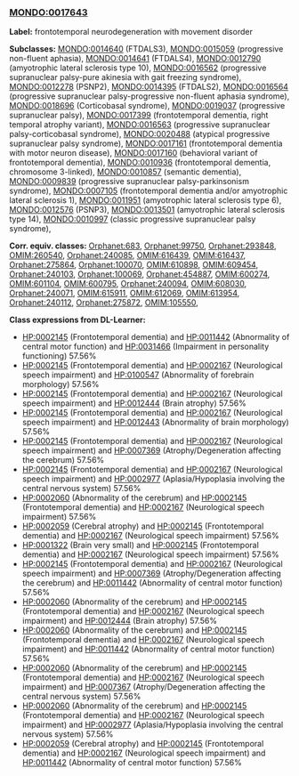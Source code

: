 
### [MONDO:0017643](http://purl.obolibrary.org/obo/MONDO_0017643)
**Label:** frontotemporal neurodegeneration with movement disorder

**Subclasses:** [MONDO:0014640](http://purl.obolibrary.org/obo/MONDO_0014640) (FTDALS3), [MONDO:0015059](http://purl.obolibrary.org/obo/MONDO_0015059) (progressive non-fluent aphasia), [MONDO:0014641](http://purl.obolibrary.org/obo/MONDO_0014641) (FTDALS4), [MONDO:0012790](http://purl.obolibrary.org/obo/MONDO_0012790) (amyotrophic lateral sclerosis type 10), [MONDO:0016562](http://purl.obolibrary.org/obo/MONDO_0016562) (progressive supranuclear palsy-pure akinesia with gait freezing syndrome), [MONDO:0012278](http://purl.obolibrary.org/obo/MONDO_0012278) (PSNP2), [MONDO:0014395](http://purl.obolibrary.org/obo/MONDO_0014395) (FTDALS2), [MONDO:0016564](http://purl.obolibrary.org/obo/MONDO_0016564) (progressive supranuclear palsy-progressive non-fluent aphasia syndrome), [MONDO:0018696](http://purl.obolibrary.org/obo/MONDO_0018696) (Corticobasal syndrome), [MONDO:0019037](http://purl.obolibrary.org/obo/MONDO_0019037) (progressive supranuclear palsy), [MONDO:0017399](http://purl.obolibrary.org/obo/MONDO_0017399) (frontotemporal dementia, right temporal atrophy variant), [MONDO:0016563](http://purl.obolibrary.org/obo/MONDO_0016563) (progressive supranuclear palsy-corticobasal syndrome), [MONDO:0020488](http://purl.obolibrary.org/obo/MONDO_0020488) (atypical progressive supranuclear palsy syndrome), [MONDO:0017161](http://purl.obolibrary.org/obo/MONDO_0017161) (frontotemporal dementia with motor neuron disease), [MONDO:0017160](http://purl.obolibrary.org/obo/MONDO_0017160) (behavioral variant of frontotemporal dementia), [MONDO:0010936](http://purl.obolibrary.org/obo/MONDO_0010936) (frontotemporal dementia, chromosome 3-linked), [MONDO:0010857](http://purl.obolibrary.org/obo/MONDO_0010857) (semantic dementia), [MONDO:0009839](http://purl.obolibrary.org/obo/MONDO_0009839) (progressive supranuclear palsy-parkinsonism syndrome), [MONDO:0007105](http://purl.obolibrary.org/obo/MONDO_0007105) (frontotemporal dementia and/or amyotrophic lateral sclerosis 1), [MONDO:0011951](http://purl.obolibrary.org/obo/MONDO_0011951) (amyotrophic lateral sclerosis type 6), [MONDO:0012576](http://purl.obolibrary.org/obo/MONDO_0012576) (PSNP3), [MONDO:0013501](http://purl.obolibrary.org/obo/MONDO_0013501) (amyotrophic lateral sclerosis type 14), [MONDO:0010997](http://purl.obolibrary.org/obo/MONDO_0010997) (classic progressive supranuclear palsy syndrome), 

**Corr. equiv. classes:** [Orphanet:683](http://www.orpha.net/ORDO/Orphanet_683), [Orphanet:99750](http://www.orpha.net/ORDO/Orphanet_99750), [Orphanet:293848](http://www.orpha.net/ORDO/Orphanet_293848), [OMIM:260540](http://purl.obolibrary.org/obo/OMIM_260540), [Orphanet:240085](http://www.orpha.net/ORDO/Orphanet_240085), [OMIM:616439](http://purl.obolibrary.org/obo/OMIM_616439), [OMIM:616437](http://purl.obolibrary.org/obo/OMIM_616437), [Orphanet:275864](http://www.orpha.net/ORDO/Orphanet_275864), [Orphanet:100070](http://www.orpha.net/ORDO/Orphanet_100070), [OMIM:610898](http://purl.obolibrary.org/obo/OMIM_610898), [OMIM:609454](http://purl.obolibrary.org/obo/OMIM_609454), [Orphanet:240103](http://www.orpha.net/ORDO/Orphanet_240103), [Orphanet:100069](http://www.orpha.net/ORDO/Orphanet_100069), [Orphanet:454887](http://www.orpha.net/ORDO/Orphanet_454887), [OMIM:600274](http://purl.obolibrary.org/obo/OMIM_600274), [OMIM:601104](http://purl.obolibrary.org/obo/OMIM_601104), [OMIM:600795](http://purl.obolibrary.org/obo/OMIM_600795), [Orphanet:240094](http://www.orpha.net/ORDO/Orphanet_240094), [OMIM:608030](http://purl.obolibrary.org/obo/OMIM_608030), [Orphanet:240071](http://www.orpha.net/ORDO/Orphanet_240071), [OMIM:615911](http://purl.obolibrary.org/obo/OMIM_615911), [OMIM:612069](http://purl.obolibrary.org/obo/OMIM_612069), [OMIM:613954](http://purl.obolibrary.org/obo/OMIM_613954), [Orphanet:240112](http://www.orpha.net/ORDO/Orphanet_240112), [Orphanet:275872](http://www.orpha.net/ORDO/Orphanet_275872), [OMIM:105550](http://purl.obolibrary.org/obo/OMIM_105550), 

**Class expressions from DL-Learner:**

- [HP:0002145](http://purl.obolibrary.org/obo/HP_0002145) (Frontotemporal dementia) and [HP:0011442](http://purl.obolibrary.org/obo/HP_0011442) (Abnormality of central motor function) and [HP:0031466](http://purl.obolibrary.org/obo/HP_0031466) (Impairment in personality functioning) 57.56%
- [HP:0002145](http://purl.obolibrary.org/obo/HP_0002145) (Frontotemporal dementia) and [HP:0002167](http://purl.obolibrary.org/obo/HP_0002167) (Neurological speech impairment) and [HP:0100547](http://purl.obolibrary.org/obo/HP_0100547) (Abnormality of forebrain morphology) 57.56%
- [HP:0002145](http://purl.obolibrary.org/obo/HP_0002145) (Frontotemporal dementia) and [HP:0002167](http://purl.obolibrary.org/obo/HP_0002167) (Neurological speech impairment) and [HP:0012444](http://purl.obolibrary.org/obo/HP_0012444) (Brain atrophy) 57.56%
- [HP:0002145](http://purl.obolibrary.org/obo/HP_0002145) (Frontotemporal dementia) and [HP:0002167](http://purl.obolibrary.org/obo/HP_0002167) (Neurological speech impairment) and [HP:0012443](http://purl.obolibrary.org/obo/HP_0012443) (Abnormality of brain morphology) 57.56%
- [HP:0002145](http://purl.obolibrary.org/obo/HP_0002145) (Frontotemporal dementia) and [HP:0002167](http://purl.obolibrary.org/obo/HP_0002167) (Neurological speech impairment) and [HP:0007369](http://purl.obolibrary.org/obo/HP_0007369) (Atrophy/Degeneration affecting the cerebrum) 57.56%
- [HP:0002145](http://purl.obolibrary.org/obo/HP_0002145) (Frontotemporal dementia) and [HP:0002167](http://purl.obolibrary.org/obo/HP_0002167) (Neurological speech impairment) and [HP:0002977](http://purl.obolibrary.org/obo/HP_0002977) (Aplasia/Hypoplasia involving the central nervous system) 57.56%
- [HP:0002060](http://purl.obolibrary.org/obo/HP_0002060) (Abnormality of the cerebrum) and [HP:0002145](http://purl.obolibrary.org/obo/HP_0002145) (Frontotemporal dementia) and [HP:0002167](http://purl.obolibrary.org/obo/HP_0002167) (Neurological speech impairment) 57.56%
- [HP:0002059](http://purl.obolibrary.org/obo/HP_0002059) (Cerebral atrophy) and [HP:0002145](http://purl.obolibrary.org/obo/HP_0002145) (Frontotemporal dementia) and [HP:0002167](http://purl.obolibrary.org/obo/HP_0002167) (Neurological speech impairment) 57.56%
- [HP:0001322](http://purl.obolibrary.org/obo/HP_0001322) (Brain very small) and [HP:0002145](http://purl.obolibrary.org/obo/HP_0002145) (Frontotemporal dementia) and [HP:0002167](http://purl.obolibrary.org/obo/HP_0002167) (Neurological speech impairment) 57.56%
- [HP:0002145](http://purl.obolibrary.org/obo/HP_0002145) (Frontotemporal dementia) and [HP:0002167](http://purl.obolibrary.org/obo/HP_0002167) (Neurological speech impairment) and [HP:0007369](http://purl.obolibrary.org/obo/HP_0007369) (Atrophy/Degeneration affecting the cerebrum) and [HP:0011442](http://purl.obolibrary.org/obo/HP_0011442) (Abnormality of central motor function) 57.56%
- [HP:0002060](http://purl.obolibrary.org/obo/HP_0002060) (Abnormality of the cerebrum) and [HP:0002145](http://purl.obolibrary.org/obo/HP_0002145) (Frontotemporal dementia) and [HP:0002167](http://purl.obolibrary.org/obo/HP_0002167) (Neurological speech impairment) and [HP:0012444](http://purl.obolibrary.org/obo/HP_0012444) (Brain atrophy) 57.56%
- [HP:0002060](http://purl.obolibrary.org/obo/HP_0002060) (Abnormality of the cerebrum) and [HP:0002145](http://purl.obolibrary.org/obo/HP_0002145) (Frontotemporal dementia) and [HP:0002167](http://purl.obolibrary.org/obo/HP_0002167) (Neurological speech impairment) and [HP:0011442](http://purl.obolibrary.org/obo/HP_0011442) (Abnormality of central motor function) 57.56%
- [HP:0002060](http://purl.obolibrary.org/obo/HP_0002060) (Abnormality of the cerebrum) and [HP:0002145](http://purl.obolibrary.org/obo/HP_0002145) (Frontotemporal dementia) and [HP:0002167](http://purl.obolibrary.org/obo/HP_0002167) (Neurological speech impairment) and [HP:0007367](http://purl.obolibrary.org/obo/HP_0007367) (Atrophy/Degeneration affecting the central nervous system) 57.56%
- [HP:0002060](http://purl.obolibrary.org/obo/HP_0002060) (Abnormality of the cerebrum) and [HP:0002145](http://purl.obolibrary.org/obo/HP_0002145) (Frontotemporal dementia) and [HP:0002167](http://purl.obolibrary.org/obo/HP_0002167) (Neurological speech impairment) and [HP:0002977](http://purl.obolibrary.org/obo/HP_0002977) (Aplasia/Hypoplasia involving the central nervous system) 57.56%
- [HP:0002059](http://purl.obolibrary.org/obo/HP_0002059) (Cerebral atrophy) and [HP:0002145](http://purl.obolibrary.org/obo/HP_0002145) (Frontotemporal dementia) and [HP:0002167](http://purl.obolibrary.org/obo/HP_0002167) (Neurological speech impairment) and [HP:0011442](http://purl.obolibrary.org/obo/HP_0011442) (Abnormality of central motor function) 57.56%


